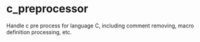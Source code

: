 # c_preprocessor
Handle c pre process for language C, including comment removing, macro definition processing, etc.
